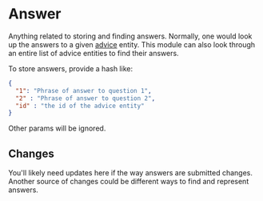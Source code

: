 # Answer

Anything related to storing and finding answers.
Normally, one would look up the answers to a given [advice](lib/advisor/advice/README.md) entity. This module can also look through an entire list of advice entities to find their answers.

To store answers, provide a hash like:
```json
{
  "1": "Phrase of answer to question 1",
  "2" : "Phrase of answer to question 2",
  "id" : "the id of the advice entity"
}
```
Other params will be ignored.

## Changes

You'll likely need updates here if the way answers are submitted changes.
Another source of changes could be different ways to find and represent answers.
